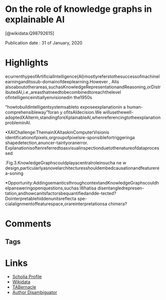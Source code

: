 
On the role of knowledge graphs in explainable AI
=================================================
  
  [@wikidata:Q98792615]  
  
Publication date : 31 of January, 2020  

# Highlights

ecurrenthypeofArtificialIntelligence(AI)mostlyreferstothesuccessofmachinelearninganditssub-domainofdeeplearning.However  , AIis alsoaboutotherareas,suchasKnowledgeRepresentationandReasoning,orDistributedAI,i.e.,areasthatneedtobecombinedtoreachthelevel ofintelligenceinitiallyenvisionedin the1950s

“howtobuildintelligentsystemsableto  exposeexplanationin  a human-comprehensibleway”foran  y ofitsAIdecision.We willusethewell-adoptedXAIterm,standingforeXplainableAI,whenreferencingtotheexplanationprobleminAI.


•XAIChallenge:ThemainXAItaskinComputerVisionis identificationofpixels,orgroupofpixelsre-sponsiblefortriggeringa  shapedetection,anuncer-taintyoranerror. Explanationisoftenreferredtoasvisualinspectionduetothenatureofdataprocessed

.Fig.3.KnowledgeGraphscouldplayacentralroleinsucha ne  w design,particularlyasnovelarchitecturesshouldembedcausationandfeaturerea-soning

•Opportunity:AddingsemanticsthroughcontextandKnowledgeGraphscouldhelpansweringopenquestions,suchas:Whatisa  disentangledrepresen-tation,andhowcanitsfactorsbequantifiedandde-tected?Dointerpretablehiddenunitsreflecta  spe-cialalignmentoffeaturespace,orareinterpretationsa  chimera?


# Comments

## Tags

# Links
  
 * [Scholia Profile](https://scholia.toolforge.org/work/Q98792615)  
 * [Wikidata](https://www.wikidata.org/wiki/Q98792615)  
 * [TABernacle](https://tabernacle.toolforge.org/?#/tab/manual/Q98792615/P921%3BP4510)  
 * [Author Disambiguator](https://author-disambiguator.toolforge.org/work_item_oauth.php?id=Q98792615&batch_id=&match=1&author_list_id=&doit=Get+author+links+for+work)  
